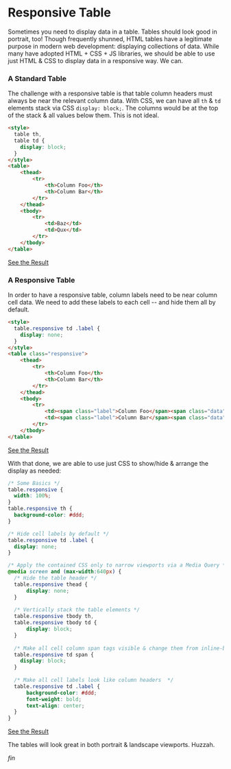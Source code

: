# Responsive Table
Sometimes you need to display data in a table. Tables should look good in portrait, too!
Though frequently shunned, HTML tables have a legitimate purpose in modern web development: displaying collections of data.
While many have adopted HTML + CSS + JS libraries, we should be able to use just HTML & CSS to display data in a responsive way.
We can.

### A Standard Table
The challenge with a responsive table is that table column headers must always be near the relevant
column data. With CSS, we can have all `th` & `td` elements stack via CSS `display: block;`. The columns would
be at the top of the stack & all values below them. This is not ideal.

```html
<style>
  table th,
  table td {
    display: block;
  }
</style>
<table>
    <thead>
        <tr>
            <th>Column Foo</th>
            <th>Column Bar</th>
        </tr>
    </thead>
    <tbody>
        <tr>
            <td>Baz</td>
            <td>Qux</td>
        </tr>
    </tbody>
</table>
```
<a href="https://yesnoio.github.io/responsive-table/fail.html">See the Result</a>

### A Responsive Table
In order to have a responsive table, column labels need to be near column cell data. We need to add these
labels to each cell -- and hide them all by default.

```html
<style>
  table.responsive td .label {
    display: none;
  }
</style>
<table class="responsive">
    <thead>
        <tr>
            <th>Column Foo</th>
            <th>Column Bar</th>
        </tr>
    </thead>
    <tbody>
        <tr>
            <td><span class="label">Column Foo</span><span class="data">Baz</span></td>
            <td><span class="label">Column Bar</span><span class="data">Qux</span></td>
        </tr>
    </tbody>
</table>
```
<a href="https://yesnoio.github.io/responsive-table/cell-labels-added.html">See the Result</a>

With that done, we are able to use just CSS to show/hide & arrange the display as needed:
```css
/* Some Basics */
table.responsive {
  width: 100%;
}
table.responsive th {
  background-color: #ddd;
}

/* Hide cell labels by default */
table.responsive td .label {
  display: none;
}

/* Apply the contained CSS only to narrow viewports via a Media Query */
@media screen and (max-width:640px) {
  /* Hide the table header */
  table.responsive thead {
      display: none;
  }
  
  /* Vertically stack the table elements */
  table.responsive tbody th,
  table.responsive tbody td {
      display: block;
  }
  
  /* Make all cell column span tags visible & change them from inline-block to block */
  table.responsive td span {
    display: block;
  }
  
  /* Make all cell labels look like column headers  */
  table.responsive td .label {
      background-color: #ddd;
      font-weight: bold;
      text-align: center;
  }
}
```
<a href="https://yesnoio.github.io/responsive-table/success.html">See the Result</a>

The tables will look great in both portrait & landscape viewports. Huzzah.

*fin*
